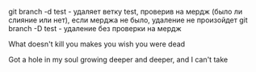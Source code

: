 git branch -d test - удаляет ветку test, проверив на мердж (было ли слияние или нет), если мерджа не было, удаление не произойдет
git branch -D test - удаление без проверки на мердж

What doesn't kill you makes you wish you were dead

Got a hole in my soul growing deeper and deeper, and I can't take